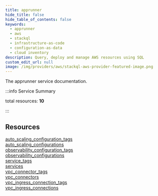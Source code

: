 ```yaml
---
title: apprunner
hide_title: false
hide_table_of_contents: false
keywords:
  - apprunner
  - aws
  - stackql
  - infrastructure-as-code
  - configuration-as-data
  - cloud inventory
description: Query, deploy and manage AWS resources using SQL
custom_edit_url: null
image: /img/providers/aws/stackql-aws-provider-featured-image.png
---
```


The apprunner service documentation.

:::info Service Summary

<div class="row">
<div class="providerDocColumn">
<span>total resources:&nbsp;<b>10</b></span><br />
</div>
</div>

:::

## Resources
<div class="row">
<div class="providerDocColumn">
<a href="/providers/aws/apprunner/auto_scaling_configuration_tags/">auto_scaling_configuration_tags</a><br />
<a href="/providers/aws/apprunner/auto_scaling_configurations/">auto_scaling_configurations</a><br />
<a href="/providers/aws/apprunner/observability_configuration_tags/">observability_configuration_tags</a><br />
<a href="/providers/aws/apprunner/observability_configurations/">observability_configurations</a><br />
<a href="/providers/aws/apprunner/service_tags/">service_tags</a>
</div>
<div class="providerDocColumn">
<a href="/providers/aws/apprunner/services/">services</a><br />
<a href="/providers/aws/apprunner/vpc_connector_tags/">vpc_connector_tags</a><br />
<a href="/providers/aws/apprunner/vpc_connectors/">vpc_connectors</a><br />
<a href="/providers/aws/apprunner/vpc_ingress_connection_tags/">vpc_ingress_connection_tags</a><br />
<a href="/providers/aws/apprunner/vpc_ingress_connections/">vpc_ingress_connections</a>
</div>
</div>